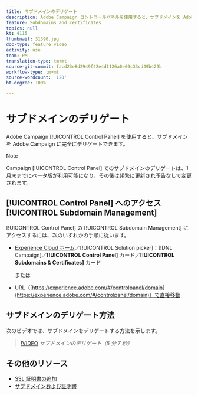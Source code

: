 ```yaml
---
title: サブドメインのデリゲート
description: Adobe Campaign コントロールパネルを使用すると、サブドメインを Adobe Campaign に完全にデリゲートできます。それには、次の手順に従います。
feature: Subdomains and certificates
topics: null
kt: 4115
thumbnail: 31390.jpg
doc-type: feature video
activity: use
team: PM
translation-type: tm+mt
source-git-commit: facd23e8d2949f42e4d1126a0e69c33cd49b429b
workflow-type: tm+mt
source-wordcount: '120'
ht-degree: 100%

---
```



# サブドメインのデリゲート

Adobe Campaign [!UICONTROL Control Panel] を使用すると、サブドメインを Adobe Campaign に完全にデリゲートできます。

>[!NOTE]
>
>Campaign [!UICONTROL Control Panel] でのサブドメインのデリゲートは、1 月末までにベータ版が利用可能になり、その後は頻繁に更新され予告なしで変更されます。

## [!UICONTROL Control Panel] へのアクセス[!UICONTROL Subdomain Management]

[!UICONTROL Control Panel] の [!UICONTROL Subdomain Management] にアクセスするには、次のいずれかの手順に従います。

* [Experience Cloud ホーム](https://experience.adobe.com/#/home)／[!UICONTROL Solution picker]：[!DNL Campaign]／**[!UICONTROL Control Panel]** カード／**[!UICONTROL Subdomains & Certificates]** カード

   または
* URL（[https://experience.adobe.com/#/controlpanel/domain](https://experience.adobe.com/#/controlpanel/domain)）で直接移動

## サブドメインのデリゲート方法

次のビデオでは、サブドメインをデリゲートする方法を示します。

>[!VIDEO](https://video.tv.adobe.com/v/31390?quality=12)
*サブドメインのデリゲート（5 分 7 秒）*

## その他のリソース

* [SSL 証明書の追加](/help/administrating/control-panel/adding-ssl-certificates.md)
* [サブドメインおよび証明書](https://docs.adobe.com/content/help/ja-JP/control-panel/using/subdomains-and-certificates/renewing-subdomain-certificate.html)
